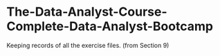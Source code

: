 # The-Data-Analyst-Course-Complete-Data-Analyst-Bootcamp
Keeping records of all the exercise files. (from Section 9)
